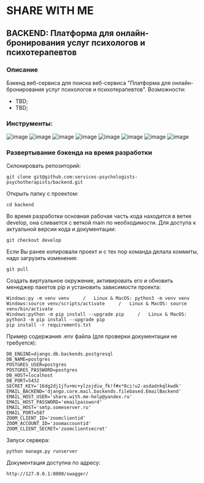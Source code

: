 # SHARE WITH ME
##  BACKEND: Платформа для онлайн-бронирования услуг психологов и психотерапевтов

### Описание
Бэкенд веб-сервиса для поиска веб-сервиса "Платформа для онлайн-бронирования услуг психологов и психотерапевтов". Возможности:
 - TBD;
 - TBD;
### Инструменты:
![image](https://img.shields.io/badge/Python%203.9-FFD43B?style=for-the-badge&logo=python&logoColor=blue)
![image](https://img.shields.io/badge/Django%204.1-092E20?style=for-the-badge&logo=django&logoColor=green)
![image](https://img.shields.io/badge/django%20rest%203.14-ff1709?style=for-the-badge&logo=django&logoColor=white)
![image](https://img.shields.io/badge/PostgreSQL-316192?style=for-the-badge&logo=postgresql&logoColor=white)
![image](https://img.shields.io/badge/Docker-2CA5E0?style=for-the-badge&logo=docker&logoColor=white)
![image](https://img.shields.io/badge/Nginx-009639?style=for-the-badge&logo=nginx&logoColor=white)
![image](https://img.shields.io/badge/GitHub-100000?style=for-the-badge&logo=github&logoColor=white)
![image](https://img.shields.io/badge/GitHub_Actions-2088FF?style=for-the-badge&logo=github-actions&logoColor=white)

### Развертывание бэкенда на время разработки
Склонировать репозиторий:
```
git clone git@github.com:services-psychologists-psychotherapists/backend.git
```
Открыть папку с проектом:
```
cd backend
```
Во время разработки основная рабочая часть кода находится в ветке develop, она сливается с веткой main по необходимости. Для доступа к актуальной версии кода и документации:
```
git checkout develop
```
Если Вы ранее копировали проект и с тех пор команда делала коммиты, надо загрузить изменения:
```
git pull
```
Создать виртуальное окружение, активировать его и обновить менеджер пакетов pip и установить зависимости проекта:
```
Windows:py -m venv venv     /   Linux & MacOS: python3 -m venv venv
Windows:source venv/scripts/activate     /   Linux & MacOS: source venv/bin/activate
Windows:python -m pip install --upgrade pip     /   Linux & MacOS: python3 -m pip install --upgrade pip
pip install -r requirements.txt
```
Пример содержания .env файла (для проверки документации не требуется):
```
DB_ENGINE=django.db.backends.postgresql
DB_NAME=postgres
POSTGRES_USER=postgres
POSTGRES_PASSWORD=postgres
DB_HOST=localhost
DB_PORT=5432
SECRET_KEY='16dg2dj1jfu+mc+ylzojdiw_fk!f#x*8ci!u2-asdadnkqlkwdk'
EMAIL_BACKEND='django.core.mail.backends.filebased.EmailBackend'
EMAIL_HOST_USER='share.with.me-help@yandex.ru'
EMAIL_HOST_PASSWORD='emailpassword'
EMAIL_HOST='smtp.someserver.ru'
EMAIL_PORT=587
ZOOM_CLIENT_ID='zoomclientid'
ZOOM_ACCOUNT_ID='zoomaccountid'
ZOOM_CLIENT_SECRET='zoomclientsecret'
```
Запуск сервера:
```
python manage.py runserver
```
Документация доступна по адресу:
```
http://127.0.0.1:8000/swagger/
```
